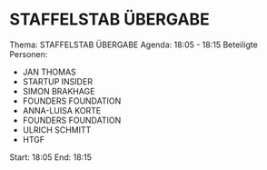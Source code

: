 # STAFFELSTAB ÜBERGABE
Thema: STAFFELSTAB ÜBERGABE
Agenda: 18:05 - 18:15
Beteiligte Personen:
- JAN THOMAS
- STARTUP INSIDER
- SIMON BRAKHAGE
- FOUNDERS FOUNDATION
- ANNA-LUISA KORTE
- FOUNDERS FOUNDATION
- ULRICH SCHMITT
- HTGF

Start: 18:05
End: 18:15
